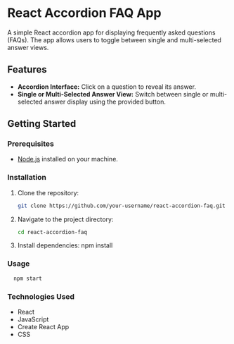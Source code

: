 # React Accordion FAQ App

A simple React accordion app for displaying frequently asked questions (FAQs). The app allows users to toggle between single and multi-selected answer views.

## Features

- **Accordion Interface:** Click on a question to reveal its answer.
- **Single or Multi-Selected Answer View:** Switch between single or multi-selected answer display using the provided button.

## Getting Started

### Prerequisites

- [Node.js](https://nodejs.org/) installed on your machine.

### Installation

1. Clone the repository:

   ```bash
   git clone https://github.com/your-username/react-accordion-faq.git

   ```

2. Navigate to the project directory:

   ```bash
   cd react-accordion-faq
   ```

3. Install dependencies:
   npm install

### Usage

```bash
  npm start
```

### Technologies Used

- React
- JavaScript
- Create React App
- CSS
